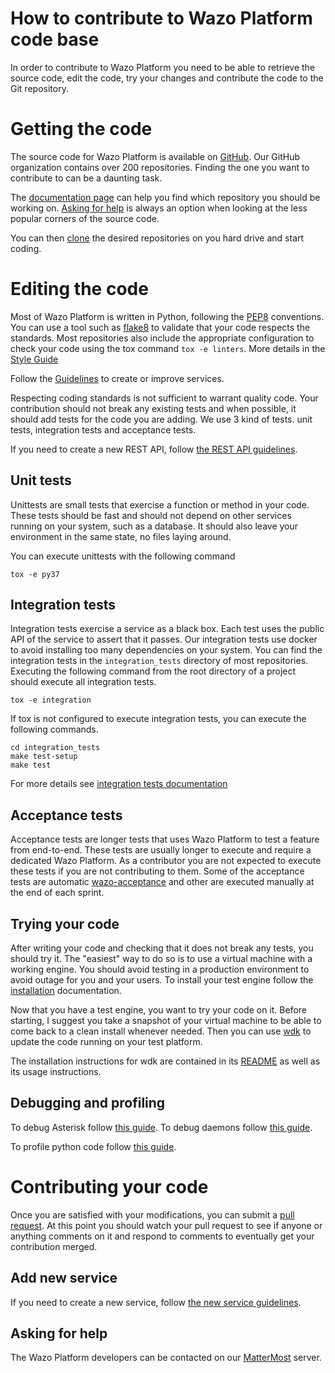 # How to contribute to Wazo Platform code base

In order to contribute to Wazo Platform you need to be able to
retrieve the source code, edit the code, try your changes and contribute
the code to the Git repository.

# Getting the code

The source code for Wazo Platform is available on
[GitHub](https://github.com/wazo-platform). Our GitHub organization contains
over 200 repositories. Finding the one you want to contribute to can be a
daunting task.

The [documentation page](/documentation) can help you find
which repository you should be working on.
[Asking for help](#asking-for-help) is always an option when looking at the
less popular corners of the source code.

You can then
[clone](https://help.github.com/en/articles/cloning-a-repository) the
desired repositories on you hard drive and start coding.

# Editing the code

Most of Wazo Platform is written in Python, following the
[PEP8](https://www.python.org/dev/peps/pep-0008/) conventions. You can
use a tool such as [flake8](https://flake8.pycqa.org/en/latest/) to
validate that your code respects the standards. Most repositories also
include the appropriate configuration to check your code using the tox
command `tox -e linters`. More details in the [Style Guide](/uc-doc/contributors/style_guide)

Follow the [Guidelines](/uc-doc/contributors/guidelines) to create or improve services.

Respecting coding standards is not sufficient to warrant quality code.
Your contribution should not break any existing tests and when possible,
it should add tests for the code you are adding. We use 3 kind of tests.
unit tests, integration tests and acceptance tests.

If you need to create a new REST API, follow [the REST API guidelines](/contribute/rest).

## Unit tests

Unittests are small tests that exercise a function or method in your
code. These tests should be fast and should not depend on other services
running on your system, such as a database. It should also leave your
environment in the same state, no files laying around.

You can execute unittests with the following command

```shell
tox -e py37
```

## Integration tests

Integration tests exercise a service as a black box. Each test uses
the public API of the service to assert that it passes. Our
integration tests use docker to avoid installing too many dependencies
on your system. You can find the integration tests in the
`integration_tests` directory of most repositories. Executing the
following command from the root directory of a project should execute
all integration tests.

```shell
tox -e integration
```

If tox is not configured to execute integration tests, you can execute
the following commands.

```shell
cd integration_tests
make test-setup
make test
```

For more details see [integration tests documentation](/uc-doc/contributors/integration-tests)

## Acceptance tests

Acceptance tests are longer tests that uses Wazo Platform to test a feature
from end-to-end. These tests are usually longer to execute and require a
dedicated Wazo Platform. As a contributor you are not expected to
execute these tests if you are not contributing to them. Some of the
acceptance tests are automatic
[wazo-acceptance](https://github.com/wazo-platform/wazo-acceptance) and other
are executed manually at the end of each sprint.

## Trying your code

After writing your code and checking that it does not break any tests,
you should try it. The "easiest" way to do so is to use a virtual
machine with a working engine. You should avoid testing in a production
environment to avoid outage for you and your users. To install your test
engine follow the [installation](/uc-doc/installation/install-system) documentation.

Now that you have a test engine, you want to try your code on it. Before
starting, I suggest you take a snapshot of your virtual machine to be
able to come back to a clean install whenever needed. Then you can use
[wdk](https://github.com/wazo-platform/wazo-sdk) to update the code running on
your test platform.

The installation instructions for wdk are contained in its
[README](https://github.com/wazo-platform/wazo-sdk/blob/master/README.md) as
well as its usage instructions.

## Debugging and profiling

To debug Asterisk follow [this guide](/uc-doc/contributors/debug_asterisk). To
debug daemons follow [this guide](/uc-doc/contributors/debug_daemon).

To profile python code follow [this guide](/uc-doc/contributors/profile_python).

# Contributing your code

Once you are satisfied with your modifications, you can submit a [pull
request](https://help.github.com/en/articles/creating-a-pull-request-from-a-fork).
At this point you should watch your pull request to see if anyone or
anything comments on it and respond to comments to eventually get your
contribution merged.

## Add new service

If you need to create a new service, follow [the new service guidelines](/contribute/new_service).

## Asking for help

The Wazo Platform developers can be contacted on our
[MatterMost](https://mm.wazo.community/wazo-platform/channels/town-square)
server.
